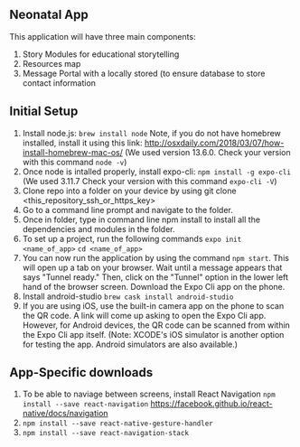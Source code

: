 Neonatal App
---------
This application will have three main components:
1. Story Modules for educational storytelling
1. Resources map 
1. Message Portal with a locally stored (to ensure database to store contact information 

Initial Setup
---------
1. Install node.js: `brew install node` Note, if you do not have homebrew installed, install it using this link: http://osxdaily.com/2018/03/07/how-install-homebrew-mac-os/ (We used version 13.6.0. Check your version with this command `node -v`)
1. Once node is intalled properly, install expo-cli: `npm install -g expo-cli` (We used 3.11.7 Check your version with this command `expo-cli -V`)
1. Clone repo into a folder on your device by using git clone <this_repository_ssh_or_https_key>
1. Go to a command line prompt and navigate to the folder.
1. Once in folder, type in command line npm install to install all the dependencies and modules in the folder.
1. To set up a project, run the following commands `expo init <name_of_app>` `cd <name_of_app>`  
1. You can now run the application by using the command `npm start`. This will open up a tab on your browser. Wait until a message appears that says "Tunnel ready." Then, click on the "Tunnel" option in the lower left hand of the browser screen.
Download the Expo Cli app on the phone.
1. Install android-studio `brew cask install android-studio`
1. If you are using iOS, use the built-in camera app on the phone to scan the QR code. A link will come up asking to open the Expo Cli app. However, for Android devices, the QR code can be scanned from within the Expo Cli app itself. (Note: XCODE's iOS simulator is another option for testing the app. Android simulators are also available.)

App-Specific downloads
---------
1. To be able to naviage between screens, install React Navigation `npm install --save react-navigation` https://facebook.github.io/react-native/docs/navigation
1. `npm install --save react-native-gesture-handler`
1. `npm install --save react-navigation-stack`
